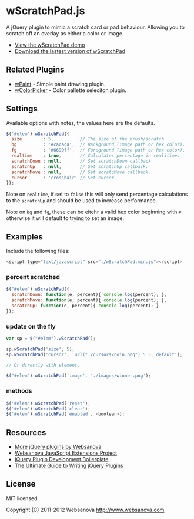 # wScratchPad.js

A jQuery plugin to mimic a scratch card or pad behaviour.  Allowing you to scratch off an overlay as either a color or image.

* [View the wScratchPad demo](http://wscratchpad.websanova.com)
* [Download the lastest version of wScratchPad](https://github.com/websanova/wScratchPad/tags)


## Related Plugins

* [wPaint](http://wpaint.websanova.com) - Simple paint drawing plugin.
* [wColorPicker](http://wcolorpicker.websanova.com) - Color pallette seleciton plugin.


## Settings

Available options with notes, the values here are the defaults.

```js
$('#elem').wScratchPad({
  size        : 5,          // The size of the brush/scratch.
  bg          : '#cacaca',  // Background (image path or hex color).
  fg          : '#6699ff',  // Foreground (image path or hex color).
  realtime    : true,       // Calculates percentage in realitime.
  scratchDown : null,       // Set scratchDown callback.
  scratchUp   : null,       // Set scratchUp callback.
  scratchMove : null,       // Set scratcMove callback.
  cursor      : 'crosshair' // Set cursor.
});
```

Note on `realtime`, if set to `false` this will only send percentage calculations to the `scratchUp` and should be used to increase performance.

Note on `bg` and `fg`, these can be eitehr a valid hex color beginning with `#` otherwise it will default to trying to set an image.

## Examples

Include the following files:

```js
<script type="text/javascript" src="./wScratchPad.min.js"></script>
```

### percent scratched

```js
$("#elem").wScratchPad({
  scratchDown: function(e, percent){ console.log(percent); },
  scratchMove: function(e, percent){ console.log(percent); },
  scratchUp: function(e, percent){ console.log(percent); }
});
```

### update on the fly

```js
var sp = $("#elem").wScratchPad();

sp.wScratchPad('size', 5);
sp.wScratchPad('cursor', 'url("./cursors/coin.png") 5 5, default');

// Or directly with element.

$("#elem").wScratchPad('image', './images/winner.png');
```

### methods

```js
$('#elem').wScratchPad('reset');
$('#elem').wScratchPad('clear');
$('#elem').wScratchPad('enabled', <boolean>);
```


## Resources

* [More jQuery plugins by Websanova](http://websanova.com/plugins)
* [Websanova JavaScript Extensions Project](http://websanova.com/extensions)
* [jQuery Plugin Development Boilerplate](http://wboiler.websanova.com)
* [The Ultimate Guide to Writing jQuery Plugins](http://www.websanova.com/blog/jquery/the-ultimate-guide-to-writing-jquery-plugins)


## License

MIT licensed

Copyright (C) 2011-2012 Websanova http://www.websanova.com